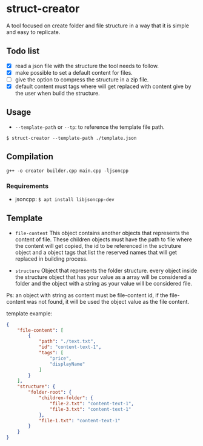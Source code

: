# struct-creator
A tool focused on create folder and file structure in a way that it is simple and easy to replicate.

## Todo list
- [x] read a json file with the structure the tool needs to follow.
- [x] make possible to set a default content for files.
- [ ] give the option to compress the structure in a zip file.
- [x] default content must tags where will get replaced with content give by the user when build the structure.

## Usage

- `--template-path` or `--tp`: to reference the template file path.

```
$ struct-creator --template-path ./template.json
```

## Compilation

```
g++ -o creator builder.cpp main.cpp -ljsoncpp
```

### Requirements

- jsoncpp: `$ apt install libjsoncpp-dev`

## Template

- `file-content`
This object contains another objects that represents the content of file. These children objects must have the path to file where the content will get copied, the id to be referenced in the sctruture object and a object tags that list the reserved names that will get replaced in building process.

- `structure`
Object that represents the folder structure. every object inside the structure object that has your value as a array will be considered a folder and the object with a string as your value will be considered file.

Ps: an object with string as content must be file-content id, if the file-content was not found, it will be used the object value as the file content.

template example:
```json
{
	"file-content": [
		{
			"path": "./text.txt",
			"id": "content-text-1",
			"tags": [
				"price",
				"displayName"
			]
		}
	],
	"structure": {
		"folder-root": {
			"children-folder": {
				"file-2.txt": "content-text-1",
				"file-3.txt": "content-text-1"
			},
			"file-1.txt": "content-text-1"
		}
	}
}
```
